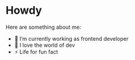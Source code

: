 # Howdy

Here are something about me:

- 🔭 I’m currently working as frontend developer
- 💬 I love the world of dev 
- ⚡ Life for fun fact
